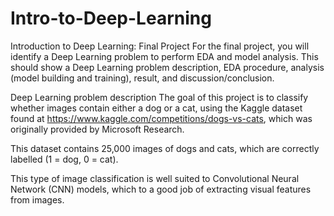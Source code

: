 # Intro-to-Deep-Learning
Introduction to Deep Learning: Final Project
For the final project, you will identify a Deep Learning problem to perform EDA and model analysis. This should show a Deep Learning problem description, EDA procedure, analysis (model building and training), result, and discussion/conclusion.

Deep Learning problem description
The goal of this project is to classify whether images contain either a dog or a cat, using the Kaggle dataset found at https://www.kaggle.com/competitions/dogs-vs-cats, which was originally provided by Microsoft Research.

This dataset contains 25,000 images of dogs and cats, which are correctly labelled (1 = dog, 0 = cat).

This type of image classification is well suited to Convolutional Neural Network (CNN) models, which to a good job of extracting visual features from images.
